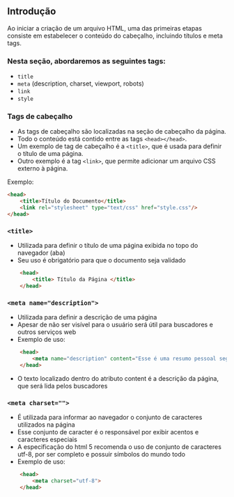 ## Introdução

Ao iniciar a criação de um arquivo HTML, uma das primeiras etapas consiste em estabelecer o conteúdo do cabeçalho, incluindo títulos e meta tags.

### Nesta seção, abordaremos as seguintes tags:

- `title`
- `meta` (description, charset, viewport, robots)
- `link`
- `style`

### Tags de cabeçalho

- As tags de cabeçalho são localizadas na seção de cabeçalho da página.
- Todo o conteúdo está contido entre as tags `<head></head>`.
- Um exemplo de tag de cabeçalho é a `<title>`, que é usada para definir o título de uma página.
- Outro exemplo é a tag `<link>`, que permite adicionar um arquivo CSS externo à página.
  
Exemplo:

```html
<head>
    <title>Título do Documento</title>
    <link rel="stylesheet" type="text/css" href="style.css"/>
</head>
```

### ```<title>```

- Utilizada para definir o título de uma página exibida no topo do navegador (aba)
- Seu uso é obrigatório para que o documento seja validado
```html
    <head>
        <title> Título da Página </title>
    </head>
```

### ```<meta name="description">```

- Utilizada para definir a descrição de uma página
- Apesar de não ser visível para o usuário será útil para buscadores e outros serviços web
- Exemplo de uso:
```html
    <head>
        <meta name="description" content="Esse é uma resumo pessoal seguindo o cronograma do curso de html da plataforma devmedia">
    </head>
```

- O texto localizado dentro do atributo content é a descrição da página, que será lida pelos buscadores 

### ```<meta charset="">```

- É utilizada para informar ao navegador o conjunto de caracteres utilizados na página
- Esse conjunto de caracter é o responsável por exibir acentos e caracteres especiais
- A especificação do html 5 recomenda o uso de conjunto de caracteres utf-8, por ser completo e possuir símbolos do mundo todo
- Exemplo de uso:
```html
    <head>
        <meta charset="utf-8">
    </head>
```




















